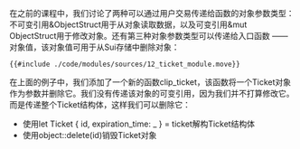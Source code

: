 在之前的课程中，我们讨论了两种可以通过用户交易传递给函数的对象参数类型：不可变引用&ObjectStruct用于从对象读取数据，以及可变引用&mut ObjectStruct用于修改对象。还有第三种对象参数类型可以传递给入口函数 —— 对象值，该对象值可用于从Sui存储中删除对象：

````move
{{#include ./code/modules/sources/12_ticket_module.move}}
````
在上面的例子中，我们添加了一个新的函数clip_ticket，该函数将一个Ticket对象作为参数并删除它。我们没有传递该对象的可变引用，因为我们并不打算修改它。而是传递整个Ticket结构体，这样我们可以删除它：

- 使用let Ticket { id, expiration_time: _ } = ticket解构Ticket结构体
- 使用object::delete(id)销毁Ticket对象
